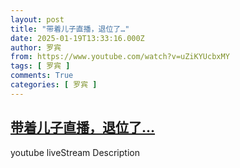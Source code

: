 ```yaml
---
layout: post
title: "带着儿子直播，退位了…"
date: 2025-01-19T13:33:16.000Z
author: 罗宾
from: https://www.youtube.com/watch?v=uZiKYUcbxMY
tags: [ 罗宾 ]
comments: True
categories: [ 罗宾 ]
---
```

<!--1737293596000-->
[带着儿子直播，退位了…](https://www.youtube.com/watch?v=uZiKYUcbxMY)
------

<div>
youtube liveStream Description
</div>
